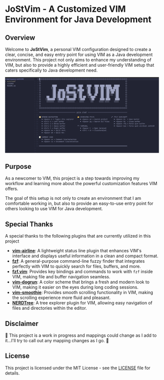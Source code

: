 # JoStVim - A Customized VIM Environment for Java Development

## Overview

Welcome to **JoStVim**, a personal VIM configuration designed to create a clear, concise, and easy entry point for using VIM as a Java development environment. This project not only aims to enhance my understanding of VIM, but also to provide a highly efficient and user-friendly VIM setup that caters specifically to Java development need.

![JoStVIM](images/JoStVIM_Default.png)

## Purpose

As a newcomer to VIM, this project is a step towards improving my workflow and learning more about the powerful customization features VIM offers. 

The goal of this setup is not only to create an environment that I am comfortable working in, but also to provide an easy-to-use entry point for others looking to use VIM for Java development.

## Special Thanks

A special thanks to the following plugins that are currently utilized in this project

- **[vim-airline](https://github.com/vim-airline/vim-airline)**: A lightweight status line plugin that enhances VIM's interface and displays useful information in a clean and compact format.
- **[fzf](https://github.com/junegunn/fzf)**: A general-purpose command-line fuzzy finder that integrates perfectly with VIM to quickly search for files, buffers, and more.
- **[fzf.vim](https://github.com/junegunn/fzf.vim)**: Provides key bindings and commands to work with `fzf` inside VIM, making file and buffer navigation seamless.
- **[vim-dogrun](https://github.com/wadackel/vim-dogrun)**: A color scheme that brings a fresh and modern look to VIM, making it easier on the eyes during long coding sessions.
- **[vim-smoothie](https://github.com/psliwka/vim-smoothie)**: Provides smooth scrolling functionality in VIM, making the scrolling experience more fluid and pleasant.
- **[NERDTree](https://github.com/preservim/nerdtree)**: A tree explorer plugin for VIM, allowing easy navigation of files and directories within the editor.

## Disclaimer

:construction: This project is a work in progress and mappings could change as I add to it...I'll try to call out any mapping changes as I go. :construction:

## License

This project is licensed under the MIT License - see the [LICENSE](LICENSE) file for details.
